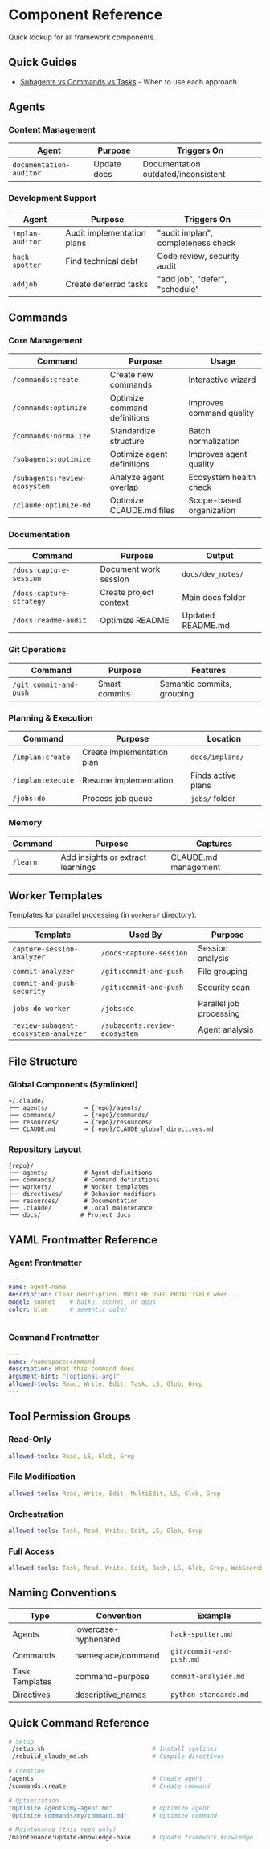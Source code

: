 # Component Reference

Quick lookup for all framework components.

## Quick Guides
- [Subagents vs Commands vs Tasks](../resources/subagents_vs_commands_vs_tasks.md) - When to use each approach

## Agents

### Content Management
| Agent | Purpose | Triggers On |
|-------|---------|------------|
| `documentation-auditor` | Update docs | Documentation outdated/inconsistent |

### Development Support
| Agent | Purpose | Triggers On |
|-------|---------|------------|
| `implan-auditor` | Audit implementation plans | "audit implan", completeness check |
| `hack-spotter` | Find technical debt | Code review, security audit |
| `addjob` | Create deferred tasks | "add job", "defer", "schedule" |

## Commands

### Core Management
| Command | Purpose | Usage |
|---------|---------|-------|
| `/commands:create` | Create new commands | Interactive wizard |
| `/commands:optimize` | Optimize command definitions | Improves command quality |
| `/commands:normalize` | Standardize structure | Batch normalization |
| `/subagents:optimize` | Optimize agent definitions | Improves agent quality |
| `/subagents:review-ecosystem` | Analyze agent overlap | Ecosystem health check |
| `/claude:optimize-md` | Optimize CLAUDE.md files | Scope-based organization |

### Documentation
| Command | Purpose | Output |
|---------|---------|--------|
| `/docs:capture-session` | Document work session | `docs/dev_notes/` |
| `/docs:capture-strategy` | Create project context | Main docs folder |
| `/docs:readme-audit` | Optimize README | Updated README.md |

### Git Operations
| Command | Purpose | Features |
|---------|---------|----------|
| `/git:commit-and-push` | Smart commits | Semantic commits, grouping |

### Planning & Execution
| Command | Purpose | Location |
|---------|---------|----------|
| `/implan:create` | Create implementation plan | `docs/implans/` |
| `/implan:execute` | Resume implementation | Finds active plans |
| `/jobs:do` | Process job queue | `jobs/` folder |

### Memory
| Command | Purpose | Captures |
|---------|---------|----------|
| `/learn` | Add insights or extract learnings | CLAUDE.md management |

## Worker Templates

Templates for parallel processing (in `workers/` directory):

| Template | Used By | Purpose |
|----------|---------|---------|
| `capture-session-analyzer` | `/docs:capture-session` | Session analysis |
| `commit-analyzer` | `/git:commit-and-push` | File grouping |
| `commit-and-push-security` | `/git:commit-and-push` | Security scan |
| `jobs-do-worker` | `/jobs:do` | Parallel job processing |
| `review-subagent-ecosystem-analyzer` | `/subagents:review-ecosystem` | Agent analysis |

## File Structure

### Global Components (Symlinked)
```
~/.claude/
├── agents/          → {repo}/agents/
├── commands/        → {repo}/commands/
├── resources/       → {repo}/resources/
└── CLAUDE.md        → {repo}/CLAUDE_global_directives.md
```

### Repository Layout
```
{repo}/
├── agents/          # Agent definitions
├── commands/        # Command definitions
├── workers/         # Worker templates
├── directives/      # Behavior modifiers
├── resources/       # Documentation
├── .claude/         # Local maintenance
└── docs/           # Project docs
```

## YAML Frontmatter Reference

### Agent Frontmatter
```yaml
---
name: agent-name
description: Clear description. MUST BE USED PROACTIVELY when...
model: sonnet    # haiku, sonnet, or opus
color: blue      # semantic color
---
```

### Command Frontmatter
```yaml
---
name: /namespace:command
description: What this command does
argument-hint: "[optional-arg]"
allowed-tools: Read, Write, Edit, Task, LS, Glob, Grep
---
```

## Tool Permission Groups

### Read-Only
```yaml
allowed-tools: Read, LS, Glob, Grep
```

### File Modification
```yaml
allowed-tools: Read, Write, Edit, MultiEdit, LS, Glob, Grep
```

### Orchestration
```yaml
allowed-tools: Task, Read, Write, Edit, LS, Glob, Grep
```

### Full Access
```yaml
allowed-tools: Task, Read, Write, Edit, Bash, LS, Glob, Grep, WebSearch, WebFetch
```

## Naming Conventions

| Type | Convention | Example |
|------|-----------|---------|
| Agents | lowercase-hyphenated | `hack-spotter.md` |
| Commands | namespace/command | `git/commit-and-push.md` |
| Task Templates | command-purpose | `commit-analyzer.md` |
| Directives | descriptive_names | `python_standards.md` |

## Quick Command Reference

```bash
# Setup
./setup.sh                              # Install symlinks
./rebuild_claude_md.sh                  # Compile directives

# Creation
/agents                                 # Create agent
/commands:create                        # Create command

# Optimization
"Optimize agents/my-agent.md"           # Optimize agent
"Optimize commands/my/command.md"       # Optimize command

# Maintenance (this repo only)
/maintenance:update-knowledge-base      # Update framework knowledge
```